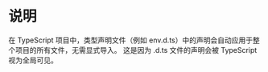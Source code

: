  # 说明
在 TypeScript 项目中，类型声明文件（例如 env.d.ts）中的声明会自动应用于整个项目的所有文件，无需显式导入。
这是因为 .d.ts 文件的声明会被 TypeScript 视为全局可见。